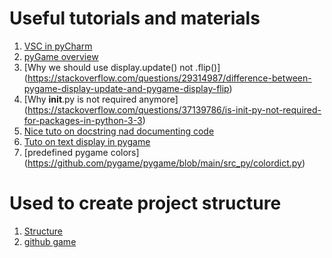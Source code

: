 # Useful tutorials and materials
1. [VSC in pyCharm](https://www.youtube.com/watch?v=jFnYQbUZQlA)
2. [pyGame overview](https://realpython.com/pygame-a-primer/)
3. [Why we should use display.update() not .flip()] (https://stackoverflow.com/questions/29314987/difference-between-pygame-display-update-and-pygame-display-flip)
4. [Why __init__.py is not required anymore] (https://stackoverflow.com/questions/37139786/is-init-py-not-required-for-packages-in-python-3-3)
5. [Nice tuto on docstring nad documenting code](https://www.youtube.com/watch?v=JQ8RQru-Y9Y)
6. [Tuto on text display in pygame ](https://pygame.readthedocs.io/en/latest/4_text/text.html)
7. [predefined pygame colors] (https://github.com/pygame/pygame/blob/main/src_py/colordict.py)

# Used to create project structure 
1. <a href="https://python-forum.io/Thread-PyGame-Structure-and-Organizing-part-8"> Structure</a>
2. <a href="https://github.com/metulburr/ShooterGame/tree/moved_main_loop_into_data">github game </a> 
